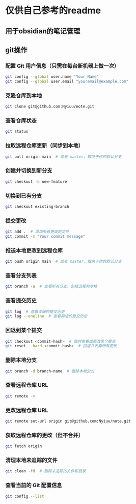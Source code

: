 # 仅供自己参考的readme

## 用于obsidian的笔记管理

## git操作
### 配置 Git 用户信息（只需在每台新机器上做一次）

```bash
git config --global user.name "Your Name"
git config --global user.email "youremail@example.com"
```

### 克隆仓库到本地

```bash
git clone git@github.com:Nyiuu/note.git
```

### 查看仓库状态

```bash
git status
```

### 拉取远程仓库更新（同步到本地）

```bash
git pull origin main  # 或者 master，取决于你的默认分支
```

### 创建并切换到新分支

```bash
git checkout -b new-feature
```

### 切换到已有分支

```bash
git checkout existing-branch
```

### 提交更改

```bash
git add .  # 添加所有更改的文件
git commit -m "Your commit message"
```

### 推送本地更改到远程仓库

```bash
git push origin main  # 或者 master，取决于你的默认分支
```

### 查看分支列表

```bash
git branch -a  # 查看所有分支，包括远程和本地
```

### 查看提交历史

```bash
git log  # 查看详细的提交历史
git log --oneline  # 查看简洁的提交历史
```

### 回退到某个提交

```bash
git checkout <commit-hash>  # 临时查看或修改某个提交
git reset --hard <commit-hash>  # 回退并丢弃所有更改
```

### 删除本地分支

```bash
git branch -d branch-name  # 删除本地分支
```

### 查看远程仓库 URL

```bash
git remote -v
```

### 更改远程仓库 URL

```bash
git remote set-url origin git@github.com:Nyiuu/note.git
```

### 获取远程仓库的更改（但不合并）

```bash
git fetch origin
```

### 清理本地未追踪的文件

```bash
git clean -fd  # 删除未追踪的文件和目录
```

### 查看当前的 Git 配置信息

```bash
git config --list
```


